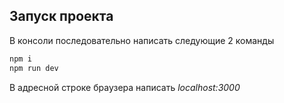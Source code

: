 ## Запуск проекта
В консоли последовательно написать следующие 2 команды
```bash
npm i
npm run dev
```

В адресной строке браузера написать *localhost:3000*
